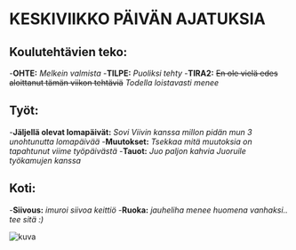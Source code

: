 # KESKIVIIKKO PÄIVÄN AJATUKSIA

## Koulutehtävien teko:
-**OHTE:**
  *Melkein valmista*
-**TILPE:**
  *Puoliksi tehty*
-**TIRA2:**
  ~~En ole vielä edes aloittanut tämän viikon tehtäviä~~
  *Todella loistavasti menee*


## Työt:
-**Jäljellä olevat lomapäivät:**
  *Sovi Viivin kanssa millon pidän mun 3 unohtunutta lomapäivää*
-**Muutokset:**
  *Tsekkaa mitä muutoksia on tapahtunut viime työpäivästä*
-**Tauot:**
  *Juo paljon kahvia*
  *Juoruile työkamujen kanssa*

## Koti:
-**Siivous:**
  *imuroi*
  *siivoa keittiö*
 -**Ruoka:**
  *jauheliha menee huomena vanhaksi.. tee sitä :)*

![kuva](https://www.google.com/search?q=you+are+doing+great+meme&client=ubuntu&hs=lYD&channel=fs&sxsrf=ALiCzsbfE3N466DFnRGf8K0V3iMSfLw9hg:1667379216441&source=lnms&tbm=isch&sa=X&ved=2ahUKEwi2kZvPj4_7AhUDzIsKHTMYARoQ_AUoAXoECAIQAw&biw=1846&bih=968&dpr=1#imgrc=NT7cfRmyQoGzcM)
